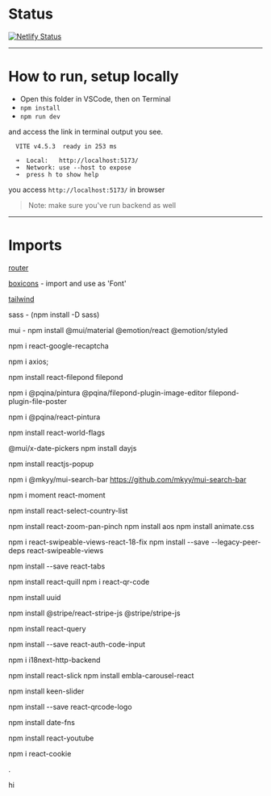 


# Status


[![Netlify Status](https://api.netlify.com/api/v1/badges/0e02e929-8053-4b1c-bfd4-42b82617cc40/deploy-status)](https://app.netlify.com/sites/randolympics/deploys)


---------------

# How to run, setup locally 

- Open this folder in VSCode, then on Terminal 
- `npm install`
- `npm run dev`


and access the link in terminal output you see. 

```
  VITE v4.5.3  ready in 253 ms

  ➜  Local:   http://localhost:5173/
  ➜  Network: use --host to expose
  ➜  press h to show help

```

you access `http://localhost:5173/` in browser


> Note: make sure you've run backend as well


---------------


# Imports


[router](https://www.npmjs.com/package/react-router-dom)

[boxicons](https://boxicons.com/) - import and use as 'Font'

[tailwind](https://tailwindcss.com/)

sass - (npm install -D sass)


mui  - npm install @mui/material @emotion/react @emotion/styled


npm i react-google-recaptcha


npm i axios;



npm install react-filepond filepond

npm i @pqina/pintura @pqina/filepond-plugin-image-editor filepond-plugin-file-poster

npm i @pqina/react-pintura

npm install react-world-flags

@mui/x-date-pickers
npm install dayjs


npm install reactjs-popup

npm i  @mkyy/mui-search-bar
https://github.com/mkyy/mui-search-bar



npm i moment react-moment

npm install react-select-country-list

 npm install react-zoom-pan-pinch
npm install aos
npm install animate.css


npm i react-swipeable-views-react-18-fix
npm install --save --legacy-peer-deps react-swipeable-views 


npm install --save react-tabs

npm install react-quill
npm i react-qr-code

npm install uuid


npm install @stripe/react-stripe-js @stripe/stripe-js


npm install react-query

npm install --save react-auth-code-input

npm i i18next-http-backend




npm install react-slick
npm install embla-carousel-react

npm install keen-slider


npm install --save react-qrcode-logo

npm install date-fns

npm install react-youtube

npm i react-cookie

.

hi